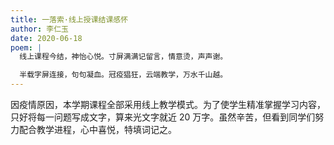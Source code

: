 ```yaml
---
title: 一落索·线上授课结课感怀
author: 李仁玉
date: 2020-06-18
poem: |
  线上课程今结，神怡心悦。寸屏满满记留言，情意烫，声声谢。

  半载字屏连接，句句凝血。冠疫猖狂，云端教学，万水千山越。
---
```


因疫情原因，本学期课程全部采用线上教学模式。为了使学生精准掌握学习内容，只好将每一问题写成文字，算来光文字就近 20 万字。虽然辛苦，但看到同学们努力配合教学进程，心中喜悦，特填词记之。

